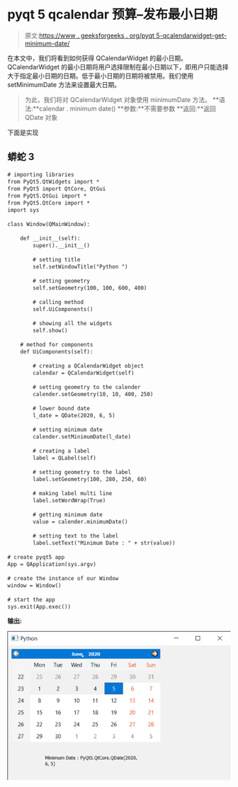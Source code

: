 # pyqt 5 qcalendar 预算–发布最小日期

> 原文:[https://www . geeksforgeeks . org/pyqt 5-qcalendarwidget-get-minimum-date/](https://www.geeksforgeeks.org/pyqt5-qcalendarwidget-getting-minimum-date/)

在本文中，我们将看到如何获得 QCalendarWidget 的最小日期。QCalendarWidget 的最小日期将用户选择限制在最小日期以下，即用户只能选择大于指定最小日期的日期。低于最小日期的日期将被禁用。我们使用 setMinimumDate 方法来设置最大日期。

> 为此，我们将对 QCalendarWidget 对象使用 minimumDate 方法。
> **语法:**calendar . minimum date()
> **参数:**不需要参数
> **返回:**返回 QDate 对象

下面是实现

## 蟒蛇 3

```
# importing libraries
from PyQt5.QtWidgets import *
from PyQt5 import QtCore, QtGui
from PyQt5.QtGui import *
from PyQt5.QtCore import *
import sys

class Window(QMainWindow):

    def __init__(self):
        super().__init__()

        # setting title
        self.setWindowTitle("Python ")

        # setting geometry
        self.setGeometry(100, 100, 600, 400)

        # calling method
        self.UiComponents()

        # showing all the widgets
        self.show()

    # method for components
    def UiComponents(self):

        # creating a QCalendarWidget object
        calendar = QCalendarWidget(self)

        # setting geometry to the calender
        calender.setGeometry(10, 10, 400, 250)

        # lower bound date
        l_date = QDate(2020, 6, 5)

        # setting minimum date
        calender.setMinimumDate(l_date)

        # creating a label
        label = QLabel(self)

        # setting geometry to the label
        label.setGeometry(100, 280, 250, 60)

        # making label multi line
        label.setWordWrap(True)

        # getting minimum date
        value = calender.minimumDate()

        # setting text to the label
        label.setText("Minimum Date : " + str(value))

# create pyqt5 app
App = QApplication(sys.argv)

# create the instance of our Window
window = Window()

# start the app
sys.exit(App.exec())
```

**输出:**

![](img/45266b72ecf7c0aa6a59598506c45177.png)
